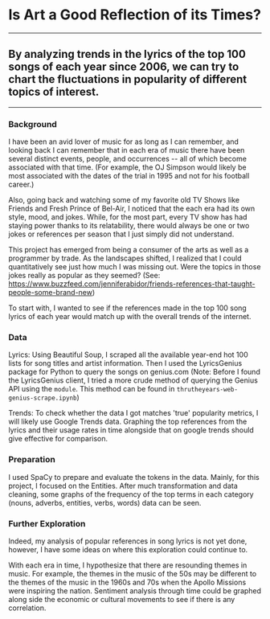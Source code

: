 # Is Art a Good Reflection of its Times?

------

## By analyzing trends in the lyrics of the top 100 songs of each year since 2006, we can try to chart the fluctuations in popularity of different topics of interest.

------

### Background

I have been an avid lover of music for as long as I can remember, and looking back I can remember that in each era of music there have been several distinct events, people, and occurrences -- all of which become associated with that time. (For example, the OJ Simpson would likely be most associated with the dates of the trial in 1995 and not for his football career.)

Also, going back and watching some of my favorite old TV Shows like Friends and Fresh Prince of Bel-Air, I noticed that the each era had its own style, mood, and jokes. While, for the most part, every TV show has had staying power thanks to its relatability, there would always be one or two jokes or references per season that I just simply did not understand. 

This project has emerged from being a consumer of the arts as well as a programmer by trade. As the landscapes shifted, I realized that I could quantitatively see just how much I was missing out. Were the topics in those jokes really as popular as they seemed? (See: https://www.buzzfeed.com/jenniferabidor/friends-references-that-taught-people-some-brand-new)

To start with, I wanted to see if the references made in the top 100 song lyrics of each year would match up with the overall trends of the internet.

### Data

Lyrics: Using Beautiful Soup, I scraped all the available year-end hot 100 lists for song titles and artist information. Then I used the LyricsGenius package for Python to query the songs on genius.com (Note: Before I found the LyricsGenius client, I tried a more crude method of querying the Genius API using the `module`. This method can be found in `thrutheyears-web-genius-scrape.ipynb`)

Trends: To check whether the data I got matches 'true' popularity metrics, I will likely use Google Trends data. Graphing the top references from the lyrics and their usage rates in time alongside that on google trends should give effective for comparison.

### Preparation

I used SpaCy to prepare and evaluate the tokens in the data. Mainly, for this project, I focused on the Entities. After much transformation and data cleaning, some graphs of the frequency of the top terms in each category (nouns, adverbs, entities, verbs, words) data can be seen.

### Further Exploration

Indeed, my analysis of popular references in song lyrics is not yet done, however, I have some ideas on where this exploration could continue to. 

With each era in time, I hypothesize that there are resounding themes in music. For example, the themes in the music of the 50s may be different to the themes of the music in the 1960s and 70s when the Apollo Missions were inspiring the nation. Sentiment analysis through time could be graphed along side the economic or cultural movements to see if there is any correlation. 





